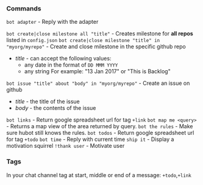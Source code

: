 ### Commands
`bot adapter` - Reply with the adapter

`bot create|close milestone all "title"` - Creates milestone for **all repos** listed in `config.json`
`bot create|close milestone "title" in "myorg/myrepo"` - Create and close milestone in the specific github repo
  - *title* - can accept the following values:
    - any date in the format of `DD MMM YYYY`
    - any string
    For example: "13 Jan 2017" or "This is Backlog"
    
`bot issue "title" about "body" in "myorg/myrepo"` - Create an issue on github
  - *title* - the title of the issue
  - *body* - the contents of the issue

`bot links` - Return google spreadsheet url for tag `+link`
`bot map me <query>` - Returns a map view of the area returned by query.
`bot the rules` - Make sure hubot still knows the rules.
`bot todos` - Return google spreadsheet  url for tag `+todo`
`bot time` - Reply with current time
`ship it` - Display a motivation squirrel
`!thank user` - Motivate user 

### Tags
In your chat channel tag at start, middle or end of a message: `+todo`,`+link`
